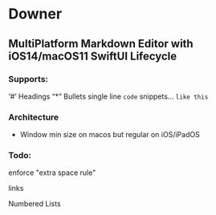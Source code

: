 # Downer

## MultiPlatform Markdown Editor with iOS14/macOS11 SwiftUI Lifecycle

### Supports:

‘#’ Headings 
“*” Bullets
single line `code` snippets... `like this` 

### Architecture

* Window min size on macos but regular on iOS/iPadOS

### Todo:

enforce "extra space rule"

links

Numbered Lists
